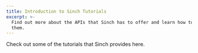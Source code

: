 ```yaml
---
title: Introduction to Sinch Tutorials
excerpt: >-
  Find out more about the APIs that Sinch has to offer and learn how to use
  them.
---
```

Check out some of the tutorials that Sinch provides here.